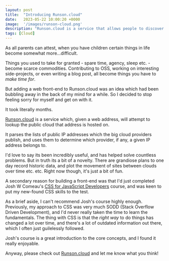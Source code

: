 ```yaml
---
layout: post
title:  "Introducing Runson.cloud"
date:   2023-05-22 10:00:20 +0000
image:  '/images/runson-cloud.png'
description: "Runson.cloud is a service that allows people to discover which public cloud a given website is hosted on..."
tags: [Cloud]
---
```


As all parents can attest, when you have children certain things in life become somewhat more...difficult.

Things you used to take for granted - spare time, agency, sleep etc. - become scarce commodities. Contributing to OSS, working
on interesting side-projects, or even writing a blog post, all become things you have to _make time for_.

But adding a web front-end to Runson.cloud was an idea which had been bubbling away in the back of my mind for a while. So
I decided to stop feeling sorry for myself and get on with it.

It took literally months.

[Runson.cloud](https://runson.cloud) is a service which, given a web address, will attempt to lookup the public cloud that address is hosted on.

It parses the lists of public IP addresses which the big cloud providers publish, and uses them to determine which provider,
if any, a given IP address belongs to.

I'd love to say its been incredibly useful, and has helped solve countless problems. But in truth its a bit of a novelty.
There are grandiose plans to one day record historic data, and plot the movement of sites between clouds over time etc. etc. 
Right now though, it's just a bit of fun.

A secondary reason for building a front-end was that I'd just completed Josh W Comeau's [CSS for JavaScript Developers](https://css-for-js.dev/) course, and 
was keen to put my new-found CSS skills to the test.

As a brief aside, I can't recommend Josh's course highly enough. Previously, my approach to CSS was very much SODD (Stack Overflow Driven Development), 
and I'd never really taken the time to learn the fundamentals. The thing with CSS is that the _right way_ to do things has
changed a lot over time, and there's a lot of outdated information out there, which I often just guilelessly followed.

Josh's course is a great introduction to the core concepts, and I found it really enjoyable.

Anyway, please check out [Runson.cloud](https://runson.cloud) and let me know what you think!


